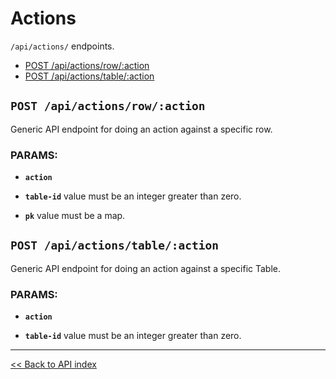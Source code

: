 # Actions

`/api/actions/` endpoints.

  - [POST /api/actions/row/:action](#post-apiactionsrowaction)
  - [POST /api/actions/table/:action](#post-apiactionstableaction)

## `POST /api/actions/row/:action`

Generic API endpoint for doing an action against a specific row.

### PARAMS:

*  **`action`** 

*  **`table-id`** value must be an integer greater than zero.

*  **`pk`** value must be a map.

## `POST /api/actions/table/:action`

Generic API endpoint for doing an action against a specific Table.

### PARAMS:

*  **`action`** 

*  **`table-id`** value must be an integer greater than zero.

---

[<< Back to API index](../api-documentation.md)